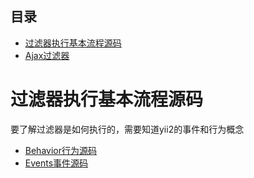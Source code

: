 ## 目录
* [过滤器执行基本流程源码](#过滤器执行基本流程源码)
* [Ajax过滤器](#Ajax过滤器)

# 过滤器执行基本流程源码
要了解过滤器是如何执行的，需要知道yii2的事件和行为概念  
* [Behavior行为源码](yii2/%5B关键概念一%5DBehavior行为源码.md)
* [Events事件源码](yii2/%5B关键概念二%5DEvents事件源码.md)
